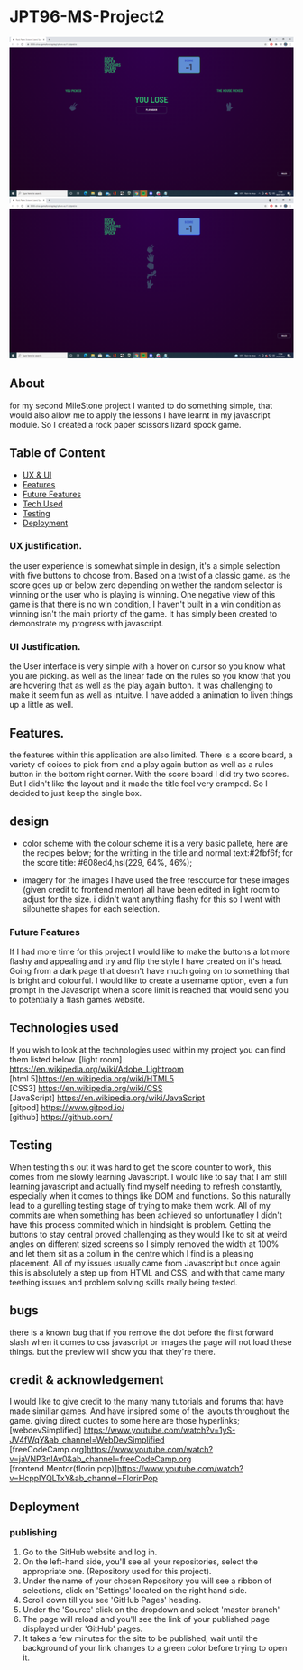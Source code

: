 # JPT96-MS-Project2
![](readme-screenshots/ressult-screen.png)
![](readme-screenshots/selection-screen.png)
## About

for my second MileStone project I wanted to do something simple, that would also allow me to apply the lessons I have learnt in my javascript module.
So I created a rock paper scissors lizard spock game.

## Table of Content
* [ UX & UI](#my-ux-choices-and-my-ui-choices)
* [Features](#features)
* [Future Features](#future-features)
* [Tech Used](#technologies-used)
* [Testing](#testing)
* [Deployment](#deployment)
### UX justification.
the user experience is somewhat simple in design, it's a simple selection with five buttons to choose from. Based on a twist of a classic game. 
as the score goes up or below zero depending on wether the random selector is winning or the user who is playing is winning. 
One negative view of this game is that there is no win condition, I haven't built in a win condition as winning isn't the main priorty of the game.
It has simply been created to demonstrate my progress with javascript.
### UI Justification.
the User interface is very simple with a hover on cursor so you know what you are picking. as well as the linear fade on the rules so you know that you are hovering that as well as the play again button. It was challenging to make it seem fun as well as intuitve.
I have added a animation to liven things up a little as well. 
## Features.
the features within this application are also limited. 
There is a score board, a variety of coices to pick from and a play again button as well as a rules button in the bottom right corner.
With the score board I did try two scores. But I didn't like the layout and it made the title feel very cramped. So I decided to just keep the single box.

## design
* color scheme
with the colour scheme it is a very basic pallete, here are the recipes below;
for the writting in the title and normal text:#2fbf6f;
for the score title: #608ed4,hsl(229, 64%, 46%);

* imagery
for the images I have used the free rescource for these images (given credit to frontend mentor) all have been edited in light room to adjust for the size.
i didn't want anything flashy for this so I went with silouhette shapes for each selection. 

### Future Features
If I had more time for this project I would like to make the buttons a lot more flashy and appealing and try and flip the style I have created on it's head.
Going from a dark page that doesn't have much going on to something that is bright and colourful.
I would like to create a username option, even a fun prompt in the Javascript when a score limit is reached that would send you to potentially a flash games website.

## Technologies used
If you wish to look at the technologies used within my project you can find them listed below.
[light room] <https://en.wikipedia.org/wiki/Adobe_Lightroom>
<br>
[html 5]<https://en.wikipedia.org/wiki/HTML5>
<br>
[CSS3] <https://en.wikipedia.org/wiki/CSS>
<br>
[JavaScript] <https://en.wikipedia.org/wiki/JavaScript>
<br>
[gitpod] <https://www.gitpod.io/>
<br>
[github] <https://github.com/>
<br>
## Testing
When testing this out it was hard to get the score counter to work, this comes from me slowly learning Javascript. I would like to say that I am still learning javascript and actually find myself needing to refresh constantly, especially when it comes to things like DOM and functions. So this naturally lead to a gurelling testing stage of trying to make them work. All of my commits are when something has been achieved so unfortunatley I didn't have this process commited which in hindsight is problem.
Getting the buttons to stay central proved challenging as they would like to sit at weird angles on different sized screens so I simply removed the width at 100% and let them sit as a collum in the centre which I find is a pleasing placement.
All of my issues usually came from Javascript but once again this is absolutely a step up from HTML and CSS, and with that came many teething issues and problem solving skills really being tested.

 ## bugs
 there is a known bug that if you remove the dot before the first forward slash when it comes to css javascript or images the page will not load these things.
 but the preview will show you that they're there. 
 
 ## credit & acknowledgement
 I would like to give credit to the many many tutorials and forums that have made similiar games. And have insipred some of the layouts throughout the game.
giving direct quotes to some here are those hyperlinks;
[webdevSimplified] <https://www.youtube.com/watch?v=1yS-JV4fWqY&ab_channel=WebDevSimplified>
<br>
[freeCodeCamp.org]<https://www.youtube.com/watch?v=jaVNP3nIAv0&ab_channel=freeCodeCamp.org>
<br>
[frontend Mentor(florin pop)]<https://www.youtube.com/watch?v=HcppIYQLTxY&ab_channel=FlorinPop>
 
 
 ## Deployment 
 ### publishing
 1. Go to the GitHub website and log in.
 2. On the left-hand side, you'll see all your repositories, select the appropriate one. (Repository used for this project).
 3. Under the name of your chosen Repository you will see a ribbon of selections, click on 'Settings' located on the right hand side.
 4. Scroll down till you see 'GitHub Pages' heading. 
 5. Under the 'Source' click on the dropdown and select 'master branch' 
 6. The page will reload and you'll see the link of your published page displayed under 'GitHub' pages. 
 7. It takes a few minutes for the site to be published, wait until the background of your link changes to a green color before trying to open it.
 
